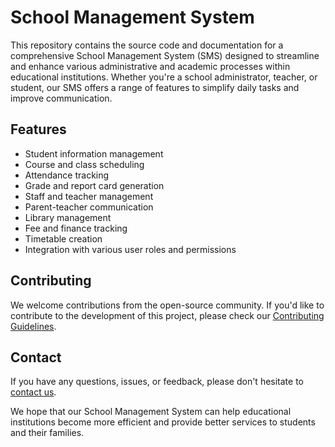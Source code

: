# School Management System

This repository contains the source code and documentation for a comprehensive School Management System (SMS) designed to streamline and enhance various administrative and academic processes within educational institutions. Whether you're a school administrator, teacher, or student, our SMS offers a range of features to simplify daily tasks and improve communication.

## Features

- Student information management
- Course and class scheduling
- Attendance tracking
- Grade and report card generation
- Staff and teacher management
- Parent-teacher communication
- Library management
- Fee and finance tracking
- Timetable creation
- Integration with various user roles and permissions

## Contributing

We welcome contributions from the open-source community. If you'd like to contribute to the development of this project, please check our [Contributing Guidelines](CONTRIBUTING.md).

## Contact

If you have any questions, issues, or feedback, please don't hesitate to [contact us](edoghotugiddy@gmail.com).

We hope that our School Management System can help educational institutions become more efficient and provide better services to students and their families.
